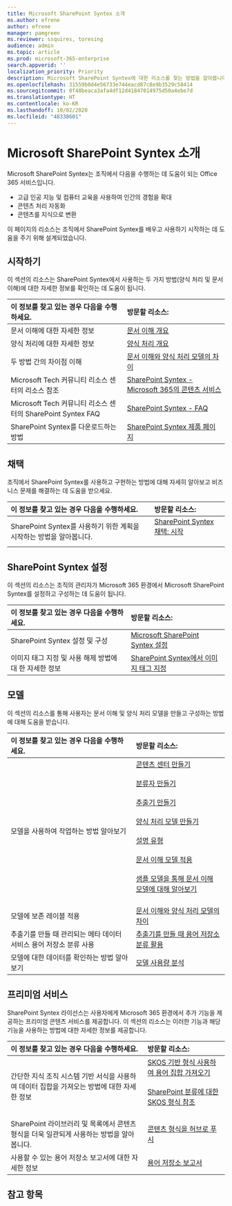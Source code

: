 ```yaml
---
title: Microsoft SharePoint Syntex 소개
ms.author: efrene
author: efrene
manager: pamgreen
ms.reviewer: ssquires, toresing
audience: admin
ms.topic: article
ms.prod: microsoft-365-enterprise
search.appverid: ''
localization_priority: Priority
description: Microsoft SharePoint Syntex에 대한 리소스를 찾는 방법을 알아봅니다.
ms.openlocfilehash: 31559b0d4e56733e744eacd87c8e9b3529c58414
ms.sourcegitcommit: 0f48beaca3afa4df12d41847014975d50a4ebe7d
ms.translationtype: HT
ms.contentlocale: ko-KR
ms.lasthandoff: 10/02/2020
ms.locfileid: "48338601"
---
```

# <a name="introduction-to-microsoft-sharepoint-syntex"></a>Microsoft SharePoint Syntex 소개

Microsoft SharePoint Syntex는 조직에서 다음을 수행하는 데 도움이 되는 Office 365 서비스입니다.

- 고급 인공 지능 및 컴퓨터 교육을 사용하여 인간의 경험을 확대
- 콘텐츠 처리 자동화
- 콘텐츠를 지식으로 변환

이 페이지의 리소스는 조직에서 SharePoint Syntex를 배우고 사용하기 시작하는 데 도움을 주기 위해 설계되었습니다.

## <a name="get-started"></a>시작하기

이 섹션의 리소스는 SharePoint Syntex에서 사용하는 두 가지 방법(양식 처리 및 문서 이해)에 대한 자세한 정보를 확인하는 데 도움이 됩니다.

| 이 정보를 찾고 있는 경우 다음을 수행하세요. | 방문할 리소스: |
|:-----|:-----|
|문서 이해에 대한 자세한 정보|[문서 이해 개요](https://docs.microsoft.com/microsoft-365/contentunderstanding/document-understanding-overview)|
|양식 처리에 대한 자세한 정보|[양식 처리 개요](https://docs.microsoft.com/microsoft-365/contentunderstanding/form-processing-overview)|
|두 방법 간의 차이점 이해|[문서 이해와 양식 처리 모델의 차이](https://docs.microsoft.com/microsoft-365/contentunderstanding/difference-between-document-understanding-and-form-processing-model)|
|Microsoft Tech 커뮤니티 리소스 센터의 리소스 참조|[SharePoint Syntex - Microsoft 365의 콘텐츠 서비스](https://resources.techcommunity.microsoft.com/sharepoint-syntex/)|
|Microsoft Tech 커뮤니티 리소스 센터의 SharePoint Syntex FAQ |[SharePoint Syntex - FAQ](https://resources.techcommunity.microsoft.com/project-cortex-microsoft-365/faq/)|
|SharePoint Syntex를 다운로드하는 방법 |[SharePoint Syntex 제품 페이지](https://www.microsoft.com/microsoft-365/enterprise/sharepoint-syntex)|

## <a name="adoption"></a>채택

조직에서 SharePoint Syntex를 사용하고 구현하는 방법에 대해 자세히 알아보고 비즈니스 문제를 해결하는 데 도움을 받으세요. 

| 이 정보를 찾고 있는 경우 다음을 수행하세요. | 방문할 리소스: |
|:-----|:-----|
|SharePoint Syntex를 사용하기 위한 계획을 시작하는 방법을 알아봅니다. |[SharePoint Syntex 채택: 시작](https://docs.microsoft.com/microsoft-365/contentunderstanding/adoption-getstarted)<br><br>|  

## <a name="set-up-sharepoint-syntex"></a>SharePoint Syntex 설정

이 섹션의 리소스는 조직의 관리자가 Microsoft 365 환경에서 Microsoft SharePoint Syntex를 설정하고 구성하는 데 도움이 됩니다.

| 이 정보를 찾고 있는 경우 다음을 수행하세요. | 방문할 리소스: |
|:-----|:-----|
|SharePoint Syntex 설정 및 구성|[Microsoft SharePoint Syntex 설정](https://docs.microsoft.com/microsoft-365/contentunderstanding/set-up-content-understanding)|
|이미지 태그 지정 및 사용 해제 방법에 대 한 자세한 정보|[SharePoint Syntex에서 이미지 태그 지정](https://docs.microsoft.com/microsoft-365/contentunderstanding/image-tagging)|

## <a name="models"></a>모델

이 섹션의 리소스를 통해 사용자는 문서 이해 및 양식 처리 모델을 만들고 구성하는 방법에 대해 도움을 받습니다.

| 이 정보를 찾고 있는 경우 다음을 수행하세요. | 방문할 리소스: |
|:-----|:-----|
|모델을 사용하여 작업하는 방법 알아보기|[콘텐츠 센터 만들기](https://docs.microsoft.com/microsoft-365/contentunderstanding/create-a-content-center)<br><br>[분류자 만들기](https://docs.microsoft.com/microsoft-365/contentunderstanding/create-a-classifier)<br><br>[추출기 만들기](https://docs.microsoft.com/microsoft-365/contentunderstanding/create-an-extractor)<br><br>[양식 처리 모델 만들기](https://docs.microsoft.com/microsoft-365/contentunderstanding/create-a-form-processing-model)<br><br>[설명 유형](https://docs.microsoft.com/microsoft-365/contentunderstanding/form-processing-overview)<br><br>[문서 이해 모델 적용](https://docs.microsoft.com/microsoft-365/contentunderstanding/apply-a-model)<br><br>[샘플 모델을 통해 문서 이해 모델에 대해 알아보기](https://docs.microsoft.com/microsoft-365/contentunderstanding/learn-about-document-understanding-models-through-the-sample-model)<br><br>|
|모델에 보존 레이블 적용|[문서 이해와 양식 처리 모델의 차이](https://docs.microsoft.com/microsoft-365/contentunderstanding/difference-between-document-understanding-and-form-processing-model)|
|추출기를 만들 때 관리되는 메타 데이터 서비스 용어 저장소 분류 사용|[추출기를 만들 때 용어 저장소 분류 활용](https://docs.microsoft.com/microsoft-365/contentunderstanding/leverage-term-store-taxonomy)|
|모델에 대한 데이터를 확인하는 방법 알아보기|[모델 사용량 분석](https://docs.microsoft.com/microsoft-365/contentunderstanding/model-usage-analytics)|

## <a name="premium-services"></a>프리미엄 서비스

SharePoint Syntex 라이선스는 사용자에게 Microsoft 365 환경에서 추가 기능을 제공하는 프리미엄 콘텐츠 서비스를 제공합니다. 이 섹션의 리소스는 이러한 기능과 해당 기능을 사용하는 방법에 대한 자세한 정보를 제공합니다.

| 이 정보를 찾고 있는 경우 다음을 수행하세요. | 방문할 리소스: |
|:-----|:-----|
|간단한 지식 조직 시스템 기반 서식을 사용하여 데이터 집합을 가져오는 방법에 대한 자세한 정보|[SKOS 기반 형식 사용하여 용어 집합 가져오기](https://docs.microsoft.com/microsoft-365/contentunderstanding/import-term-set-skos)<br><br>[SharePoint 분류에 대한 SKOS 형식 참조](https://docs.microsoft.com/microsoft-365/contentunderstanding/skos-format-reference)<br><br>|
|SharePoint 라이브러리 및 목록에서 콘텐츠 형식을 더욱 일관되게 사용하는 방법을 알아봅니다.|[콘텐츠 형식을 허브로 푸시](https://docs.microsoft.com/microsoft-365/contentunderstanding/push-content-type-to-hub)|
|사용할 수 있는 용어 저장소 보고서에 대한 자세한 정보|[용어 저장소 보고서](https://docs.microsoft.com/microsoft-365/contentunderstanding/term-store-analytics)|

## <a name="see-also"></a>참고 항목
